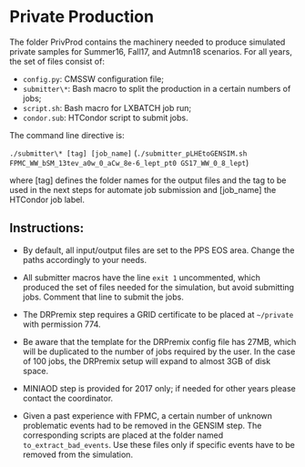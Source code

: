 # Private Production
The folder PrivProd contains the machinery needed to produce simulated private samples for Summer16, Fall17, and Autmn18 scenarios. For all years, the set of files consist of:

- `config.py`: CMSSW configuration file;
- `submitter\*`: Bash macro to split the production in a certain numbers of jobs;
- `script.sh`: Bash macro for LXBATCH job run;
- `condor.sub`: HTCondor script to submit jobs.

The command line directive is:

`./submitter\* [tag] [job_name]`
(`./submitter_pLHEtoGENSIM.sh FPMC_WW_bSM_13tev_a0w_0_aCw_8e-6_lept_pt0 GS17_WW_0_8_lept`)

where [tag] defines the folder names for the output files and the tag to be used in the next steps for automate job submission and [job_name] the HTCondor job label.

## **Instructions**:

- By default, all input/output files are set to the PPS EOS area. Change the paths accordingly to your needs.

- All submitter macros have the line `exit 1` uncommented, which produced the set of files needed for the simulation, but avoid submitting jobs. Comment that line to submit the jobs.

- The DRPremix step requires a GRID certificate to be placed at `~/private` with permission 774.

- Be aware that the template for the DRPremix config file has 27MB, which will be duplicated to the number of jobs required by the user. In the case of 100 jobs, the DRPremix setup will expand to almost 3GB of disk space.

- MINIAOD step is provided for 2017 only; if needed for other years please contact the coordinator.

- Given a past experience with FPMC, a certain number of unknown problematic events had to be removed in the GENSIM step. The corresponding scripts are placed at the folder named `to_extract_bad_events`. Use these files only if specific events have to be removed from the simulation.
